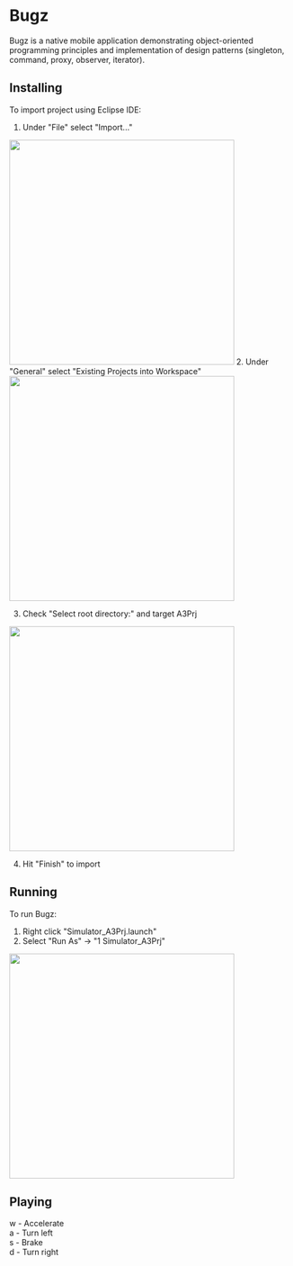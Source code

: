 # Bugz
Bugz is a native mobile application demonstrating object-oriented programming principles and implementation of design patterns (singleton, command, proxy, observer, iterator).

##  Installing
To import project using Eclipse IDE:
  1. Under "File" select "Import..."
  <img src="https://user-images.githubusercontent.com/50645656/73822228-7cadd180-47aa-11ea-9a52-dc7477be1701.png" height="400">
  2. Under "General" select "Existing Projects into Workspace"
  <img src="https://user-images.githubusercontent.com/50645656/73822447-fa71dd00-47aa-11ea-9319-8f39dad8adb9.png" height="400">

  3. Check "Select root directory:" and target A3Prj
  <img src="https://user-images.githubusercontent.com/50645656/73822627-5dfc0a80-47ab-11ea-82d5-bbb4a4f0cc0b.png" height="400">

  4. Hit "Finish" to import
  
## Running
To run Bugz:
  1. Right click "Simulator_A3Prj.launch"
  2. Select "Run As" -> "1 Simulator_A3Prj"
  <img src="https://user-images.githubusercontent.com/50645656/73822826-d95dbc00-47ab-11ea-8570-df14a42160d7.png" height="400">

## Playing
  w - Accelerate  
  a - Turn left  
  s - Brake  
  d - Turn right
